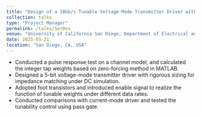 ```yaml
---
title: "Design of a 10Gb/s Tunable Voltage-Mode Transmitter Driver with 3-Tap FFE in 65nm CMOS"
collection: talks
type: "Project Manager"
permalink: /talks/SerDes
venue: "University of California San Diego, Department of Electrical and Computer Engineering"
date: 2025-03-21
location: "San Diego, CA, USA"
---
```


* Conducted a pulse response test on a channel model, and calculated the integer tap weights based on zero-forcing method in MATLAB.
* Designed a 5-bit voltage-mode transmitter driver with rigorous sizing for impedance matching under DC simulation.
* Adopted foot transistors and introduced enable signal to realize the function of tunable weights under different data rates.
* Conducted comparisons with current-mode driver and tested the tunability control using pass gate.